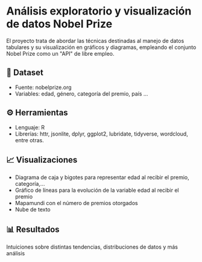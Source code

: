 # Análisis exploratorio y visualización de datos Nobel Prize

El proyecto trata de abordar las técnicas destinadas al manejo de datos tabulares y su visualización en gráficos y diagramas, empleando el conjunto Nobel Prize como un "API" de libre empleo.

## 📁 Dataset

- Fuente: nobelprize.org
- Variables: edad, género, categoría del premio, país ...

## ⚙️ Herramientas

- Lenguaje: R
- Librerías: httr, jsonlite, dplyr, ggplot2, lubridate, tidyverse, wordcloud, entre otras.

## 📈 Visualizaciones

- Diagrama de caja y bigotes para representar edad al recibir el premio, categoría,...
- Gráfico de líneas para la evolución de la variable edad al recibir el premio
- Mapamundi con el número de premios otorgados
- Nube de texto

## 📊 Resultados

Intuiciones sobre distintas tendencias, distribuciones de datos y más análisis
